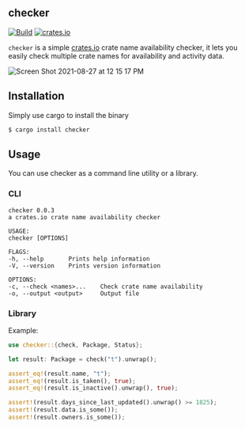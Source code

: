 ## checker

[![Build](https://github.com/terror/checker/actions/workflows/build.yaml/badge.svg?branch=main)](https://github.com/terror/checker/actions/workflows/build.yaml)
[![crates.io](https://shields.io/crates/v/checker.svg)](https://crates.io/crates/checker)

`checker` is a simple [crates.io](https://crates.io/) crate name availability checker,
it lets you easily check multiple crate names for availability and activity data.

![Screen Shot 2021-08-27 at 12 15 17 PM](https://user-images.githubusercontent.com/31192478/131159089-826dcbaa-6bd7-4604-8a4c-3f2ea1ceeeb9.png)

## Installation

Simply use cargo to install the binary

```bash
$ cargo install checker
```

## Usage

You can use checker as a command line utility or a library.

### CLI

```
checker 0.0.3
a crates.io crate name availability checker

USAGE:
checker [OPTIONS]

FLAGS:
-h, --help       Prints help information
-V, --version    Prints version information

OPTIONS:
-c, --check <names>...    Check crate name availability
-o, --output <output>     Output file
```

### Library

Example:

```rust
use checker::{check, Package, Status};

let result: Package = check("t").unwrap();

assert_eq!(result.name, "t");
assert_eq!(result.is_taken(), true);
assert_eq!(result.is_inactive().unwrap(), true);

assert!(result.days_since_last_updated().unwrap() >= 1825);
assert!(result.data.is_some());
assert!(result.owners.is_some());
```
